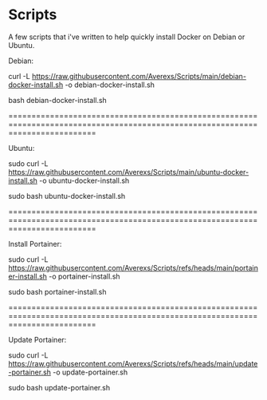 # Scripts

A few scripts that i've written to help quickly install Docker on Debian or Ubuntu.


Debian:

curl -L https://raw.githubusercontent.com/Averexs/Scripts/main/debian-docker-install.sh -o debian-docker-install.sh

bash debian-docker-install.sh

=============================================================================================================================== 
 
Ubuntu:

sudo curl -L https://raw.githubusercontent.com/Averexs/Scripts/main/ubuntu-docker-install.sh -o ubuntu-docker-install.sh

sudo bash ubuntu-docker-install.sh

=============================================================================================================================== 

Install Portainer:

sudo curl -L https://raw.githubusercontent.com/Averexs/Scripts/refs/heads/main/portainer-install.sh -o portainer-install.sh

sudo bash portainer-install.sh

=============================================================================================================================== 

Update Portainer:

sudo curl -L https://raw.githubusercontent.com/Averexs/Scripts/refs/heads/main/update-portainer.sh -o update-portainer.sh

sudo bash update-portainer.sh
